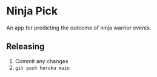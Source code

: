# Ninja Pick

An app for predicting the outcome of ninja warrior events.

## Releasing

1. Commit any changes
2. `git push heroku main`
